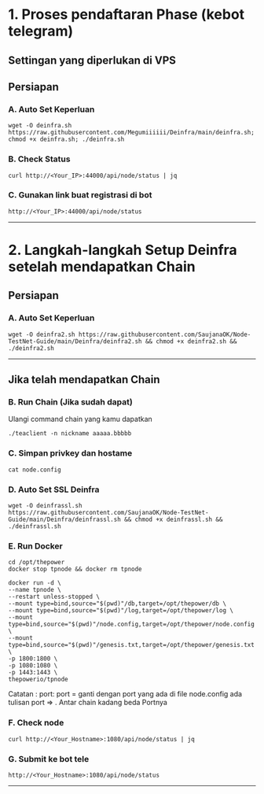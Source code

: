 # 1. Proses pendaftaran Phase (kebot telegram)
## Settingan yang diperlukan di VPS
## Persiapan
### A. Auto Set Keperluan
```
wget -O deinfra.sh https://raw.githubusercontent.com/Megumiiiiii/Deinfra/main/deinfra.sh; chmod +x deinfra.sh; ./deinfra.sh
```
### B. Check Status
```
curl http://<Your_IP>:44000/api/node/status | jq
```
### C. Gunakan link buat registrasi di bot
```
http://<Your_IP>:44000/api/node/status
```
______________________________

# 2. Langkah-langkah Setup Deinfra setelah mendapatkan Chain

## Persiapan
### A. Auto Set Keperluan
```
wget -O deinfra2.sh https://raw.githubusercontent.com/SaujanaOK/Node-TestNet-Guide/main/Deinfra/deinfra2.sh && chmod +x deinfra2.sh && ./deinfra2.sh
```
______________________________

## Jika telah mendapatkan Chain
### B. Run Chain (Jika sudah dapat)
Ulangi command chain yang kamu dapatkan
```
./teaclient -n nickname aaaaa.bbbbb
```

### C. Simpan privkey dan hostame
```
cat node.config
```

### D. Auto Set SSL Deinfra
```
wget -O deinfrassl.sh https://raw.githubusercontent.com/SaujanaOK/Node-TestNet-Guide/main/Deinfra/deinfrassl.sh && chmod +x deinfrassl.sh && ./deinfrassl.sh
```

### E. Run Docker
```
cd /opt/thepower
docker stop tpnode && docker rm tpnode
```

```
docker run -d \
--name tpnode \
--restart unless-stopped \
--mount type=bind,source="$(pwd)"/db,target=/opt/thepower/db \
--mount type=bind,source="$(pwd)"/log,target=/opt/thepower/log \
--mount type=bind,source="$(pwd)"/node.config,target=/opt/thepower/node.config \
--mount type=bind,source="$(pwd)"/genesis.txt,target=/opt/thepower/genesis.txt \
-p 1800:1800 \
-p 1080:1080 \
-p 1443:1443 \
thepowerio/tpnode
```

Catatan : port: port = ganti dengan port yang ada di file node.config ada tulisan port => . Antar chain kadang beda Portnya

### F. Check node

```
curl http://<Your_Hostname>:1080/api/node/status | jq
```

### G. Submit ke bot tele

```
http://<Your_Hostname>:1080/api/node/status
```

______________________________
